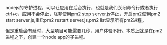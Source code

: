 nodejs的守护进程，可以让应用在后台执行，也就是我们关闭命令行或者执行ctrl+c，应用不会停止，除非使用pm2 stop server.js停止，开启pm2使用pm2 start server.js,重启pm2 restart server.js,pm2 list显示所有pm2进程。

但是重启会有延时，大型项目可能需要几秒，用户体验不好。本质上就是在pm2进程之下，创建一个node app的子进程。
